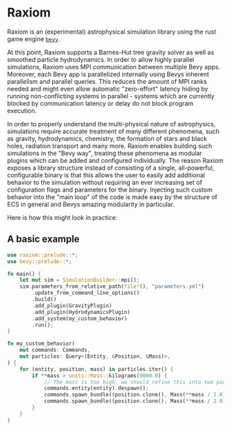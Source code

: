 # Raxiom
Raxiom is an (experimental) astrophysical simulation library
using the rust game engine [`bevy`](https://docs.rs/bevy/*/bevy).

At this point, Raxiom supports a Barnes-Hut tree gravity solver as
well as smoothed particle hydrodynamics. In order to allow highly
parallel simulations, Raxiom uses MPI communication between
multiple Bevy apps. Moreover, each Bevy app is parallelized
internally using Bevys inherent parallelism and parallel queries.
This reduces the amount of MPI ranks needed and might even allow
automatic "zero-effort" latency hiding by running non-conflicting
systems in parallel - systems which are currently blocked by
communication latency or delay do not block program execution.

In order to properly understand the multi-physical nature of
astrophysics, simulations require accurate treatment of many
different phenomena, such as gravity, hydrodynamics, chemistry,
the formation of stars and black holes, radiation transport and
many more.  Raxiom enables building such simulations in the "Bevy
way", treating these phenomena as modular plugins which can be
added and configured individually.  The reason Raxiom exposes a
library structure instead of consisting of a single, all-powerful,
configurable binary is that this allows the user to easily add
additional behavior to the simulation without requiring an ever
increasing set of configuration flags and parameters for the
binary. Injecting such custom behavior into the "main loop"
of the code is made easy by the structure of ECS in general and
Bevys amazing modularity in particular.

Here is how this might look in practice:

## A basic example
```rust
use raxiom::prelude::*;
use bevy::prelude::*;

fn main() {
    let mut sim = SimulationBuilder::mpi();
    sim.parameters_from_relative_path(file!(), "parameters.yml")
        .update_from_command_line_options()
        .build()
        .add_plugin(GravityPlugin)
        .add_plugin(HydrodynamicsPlugin)
        .add_system(my_custom_behavior)
        .run();
}

fn my_custom_behavior(
    mut commands: Commands,
    mut particles: Query<(Entity, &Position, &Mass)>,
) {
    for (entity, position, mass) in particles.iter() {
        if **mass > units::Mass::kilograms(9000.0) {
            // The mass is too high, we should refine this into two particles
            commands.entity(entity).despawn();
            commands.spawn_bundle((position.clone(), Mass(**mass / 2.0)));
            commands.spawn_bundle((position.clone(), Mass(**mass / 2.0)));
        }
    }
}
```
